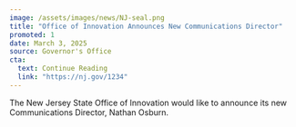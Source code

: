 ```yaml
---
image: /assets/images/news/NJ-seal.png
title: "Office of Innovation Announces New Communications Director"
promoted: 1 
date: March 3, 2025
source: Governor's Office
cta:
  text: Continue Reading
  link: "https://nj.gov/1234"
---
```


The New Jersey State Office of Innovation would like to announce its new Communications Director, Nathan Osburn.
